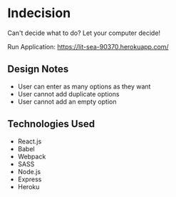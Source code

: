 # Indecision
Can't decide what to do? Let your computer decide!

Run Application: https://lit-sea-90370.herokuapp.com/

## Design Notes
- User can enter as many options as they want
- User cannot add duplicate options
- User cannot add an empty option

## Technologies Used
- React.js
- Babel
- Webpack
- SASS
- Node.js
- Express
- Heroku
